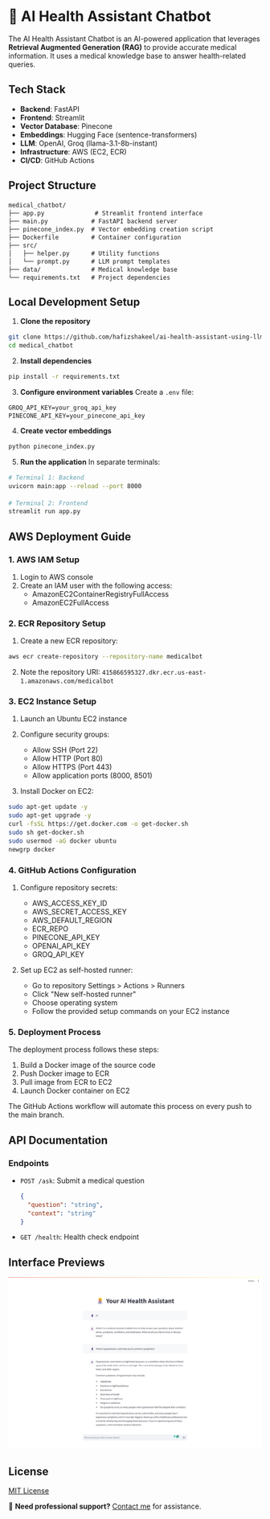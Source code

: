 # 🏥 AI Health Assistant Chatbot 

The AI Health Assistant Chatbot is an AI-powered application that leverages **Retrieval Augmented Generation (RAG)** to provide accurate medical information. It uses a medical knowledge base to answer health-related queries.


## Tech Stack

- **Backend**: FastAPI
- **Frontend**: Streamlit
- **Vector Database**: Pinecone
- **Embeddings**: Hugging Face (sentence-transformers)
- **LLM**: OpenAI, Groq (llama-3.1-8b-instant)
- **Infrastructure**: AWS (EC2, ECR)
- **CI/CD**: GitHub Actions

## Project Structure

```
medical_chatbot/
├── app.py              # Streamlit frontend interface
├── main.py            # FastAPI backend server
├── pinecone_index.py  # Vector embedding creation script
├── Dockerfile         # Container configuration
├── src/
│   ├── helper.py      # Utility functions
│   └── prompt.py      # LLM prompt templates
├── data/              # Medical knowledge base
└── requirements.txt   # Project dependencies
```

## Local Development Setup

1. **Clone the repository**
```bash
git clone https://github.com/hafizshakeel/ai-health-assistant-using-llm-langchain-aws.git
cd medical_chatbot
```

2. **Install dependencies**
```bash
pip install -r requirements.txt
```

3. **Configure environment variables**
Create a `.env` file:
```env
GROQ_API_KEY=your_groq_api_key
PINECONE_API_KEY=your_pinecone_api_key
```

4. **Create vector embeddings**
```bash
python pinecone_index.py
```

5. **Run the application**
In separate terminals:
```bash
# Terminal 1: Backend
uvicorn main:app --reload --port 8000

# Terminal 2: Frontend
streamlit run app.py
```

## AWS Deployment Guide

### 1. AWS IAM Setup

1. Login to AWS console
2. Create an IAM user with the following access:
   - AmazonEC2ContainerRegistryFullAccess
   - AmazonEC2FullAccess

### 2. ECR Repository Setup

1. Create a new ECR repository:
```bash
aws ecr create-repository --repository-name medicalbot
```
2. Note the repository URI: 
   `415866595327.dkr.ecr.us-east-1.amazonaws.com/medicalbot`

### 3. EC2 Instance Setup

1. Launch an Ubuntu EC2 instance
2. Configure security groups:
   - Allow SSH (Port 22)
   - Allow HTTP (Port 80)
   - Allow HTTPS (Port 443)
   - Allow application ports (8000, 8501)

3. Install Docker on EC2:
```bash
sudo apt-get update -y
sudo apt-get upgrade -y
curl -fsSL https://get.docker.com -o get-docker.sh
sudo sh get-docker.sh
sudo usermod -aG docker ubuntu
newgrp docker
```

### 4. GitHub Actions Configuration

1. Configure repository secrets:
   - AWS_ACCESS_KEY_ID
   - AWS_SECRET_ACCESS_KEY
   - AWS_DEFAULT_REGION
   - ECR_REPO
   - PINECONE_API_KEY
   - OPENAI_API_KEY
   - GROQ_API_KEY

2. Set up EC2 as self-hosted runner:
   - Go to repository Settings > Actions > Runners
   - Click "New self-hosted runner"
   - Choose operating system
   - Follow the provided setup commands on your EC2 instance

### 5. Deployment Process

The deployment process follows these steps:
1. Build a Docker image of the source code
2. Push Docker image to ECR
3. Pull image from ECR to EC2
4. Launch Docker container on EC2

The GitHub Actions workflow will automate this process on every push to the main branch.

## API Documentation

### Endpoints

- `POST /ask`: Submit a medical question
  ```json
  {
    "question": "string",
    "context": "string"
  }
  ```
- `GET /health`: Health check endpoint

## Interface Previews

![Interface](data/front-end.png)


## License

[MIT License](LICENSE)


📩 **Need professional support?** [Contact me](mailto:hafizshakeel1997@gmail.com) for assistance.  
